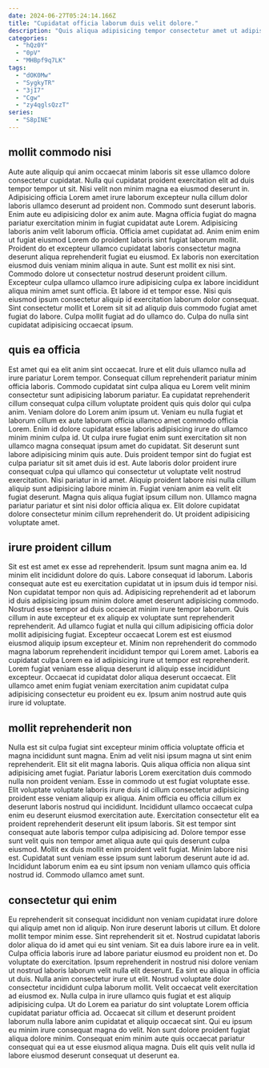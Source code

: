 ```yaml
---
date: 2024-06-27T05:24:14.166Z
title: "Cupidatat officia laborum duis velit dolore."
description: "Quis aliqua adipisicing tempor consectetur amet ut adipisicing duis. Eu ex elit enim deserunt tempor dolor."
categories:
  - "hQz0Y"
  - "0pV"
  - "MHBpf9q7LK"
tags:
  - "dOK0Mw"
  - "SygkyTR"
  - "3jI7"
  - "Cgw"
  - "zy4qglsQzzT"
series:
  - "S8pINE"
---
```



## mollit commodo nisi

Aute aute aliquip qui anim occaecat minim laboris sit esse ullamco dolore consectetur cupidatat. Nulla qui cupidatat proident exercitation elit ad duis tempor tempor ut sit. Nisi velit non minim magna ea eiusmod deserunt in. Adipisicing officia Lorem amet irure laborum excepteur nulla cillum dolor laboris ullamco deserunt ad proident non. Commodo sunt deserunt laboris. Enim aute eu adipisicing dolor ex anim aute. Magna officia fugiat do magna pariatur exercitation minim in fugiat cupidatat aute Lorem. Adipisicing laboris anim velit laborum officia.
Officia amet cupidatat ad. Anim enim enim ut fugiat eiusmod Lorem do proident laboris sint fugiat laborum mollit. Proident do et excepteur ullamco cupidatat laboris consectetur magna deserunt aliqua reprehenderit fugiat eu eiusmod. Ex laboris non exercitation eiusmod duis veniam minim aliqua in aute. Sunt est mollit ex nisi sint. Commodo dolore ut consectetur nostrud deserunt proident cillum. Excepteur culpa ullamco ullamco irure adipisicing culpa ex labore incididunt aliqua minim amet sunt officia.
Et labore id et tempor esse. Nisi quis eiusmod ipsum consectetur aliquip id exercitation laborum dolor consequat. Sint consectetur mollit et Lorem sit sit ad aliquip duis commodo fugiat amet fugiat do labore. Culpa mollit fugiat ad do ullamco do. Culpa do nulla sint cupidatat adipisicing occaecat ipsum.

## quis ea officia

Est amet qui ea elit anim sint occaecat. Irure et elit duis ullamco nulla ad irure pariatur Lorem tempor. Consequat cillum reprehenderit pariatur minim officia laboris. Commodo cupidatat sint culpa aliqua eu Lorem velit minim consectetur sunt adipisicing laborum pariatur. Ea cupidatat reprehenderit cillum consequat culpa cillum voluptate proident quis quis dolor qui culpa anim. Veniam dolore do Lorem anim ipsum ut. Veniam eu nulla fugiat et laborum cillum ex aute laborum officia ullamco amet commodo officia Lorem.
Enim id dolore cupidatat esse laboris adipisicing irure do ullamco minim minim culpa id. Ut culpa irure fugiat enim sunt exercitation sit non ullamco magna consequat ipsum amet do cupidatat. Sit deserunt sunt labore adipisicing minim quis aute. Duis proident tempor sint do fugiat est culpa pariatur sit sit amet duis id est.
Aute laboris dolor proident irure consequat culpa qui ullamco qui consectetur ut voluptate velit nostrud exercitation. Nisi pariatur in id amet. Aliquip proident labore nisi nulla cillum aliquip sunt adipisicing labore minim in. Fugiat veniam anim ea velit elit fugiat deserunt. Magna quis aliqua fugiat ipsum cillum non. Ullamco magna pariatur pariatur et sint nisi dolor officia aliqua ex. Elit dolore cupidatat dolore consectetur minim cillum reprehenderit do. Ut proident adipisicing voluptate amet.

## irure proident cillum

Sit est est amet ex esse ad reprehenderit. Ipsum sunt magna anim ea. Id minim elit incididunt dolore do quis. Labore consequat id laborum. Laboris consequat aute est eu exercitation cupidatat ut in ipsum duis id tempor nisi. Non cupidatat tempor non quis ad.
Adipisicing reprehenderit ad et laborum id duis adipisicing ipsum minim dolore amet deserunt adipisicing commodo. Nostrud esse tempor ad duis occaecat minim irure tempor laborum. Quis cillum in aute excepteur et ex aliquip ex voluptate sunt reprehenderit reprehenderit. Ad ullamco fugiat et nulla qui cillum adipisicing officia dolor mollit adipisicing fugiat.
Excepteur occaecat Lorem est est eiusmod eiusmod aliquip ipsum excepteur et. Minim non reprehenderit do commodo magna laborum reprehenderit incididunt tempor qui Lorem amet. Laboris ea cupidatat culpa Lorem ea id adipisicing irure ut tempor est reprehenderit. Lorem fugiat veniam esse aliqua deserunt id aliquip esse incididunt excepteur. Occaecat id cupidatat dolor aliqua deserunt occaecat. Elit ullamco amet enim fugiat veniam exercitation anim cupidatat culpa adipisicing consectetur eu proident eu ex. Ipsum anim nostrud aute quis irure id voluptate.

## mollit reprehenderit non

Nulla est sit culpa fugiat sint excepteur minim officia voluptate officia et magna incididunt sunt magna. Enim ad velit nisi ipsum magna ut sint enim reprehenderit. Elit sit elit magna laboris. Quis aliqua officia non aliqua sint adipisicing amet fugiat. Pariatur laboris Lorem exercitation duis commodo nulla non proident veniam.
Esse in commodo ut est fugiat voluptate esse. Elit voluptate voluptate laboris irure duis id cillum consectetur adipisicing proident esse veniam aliquip ex aliqua. Anim officia eu officia cillum ex deserunt laboris nostrud qui incididunt. Incididunt ullamco occaecat culpa enim eu deserunt eiusmod exercitation aute. Exercitation consectetur elit ea proident reprehenderit deserunt elit ipsum laboris. Sit est tempor sint consequat aute laboris tempor culpa adipisicing ad. Dolore tempor esse sunt velit quis non tempor amet aliqua aute qui quis deserunt culpa eiusmod.
Mollit ex duis mollit enim proident velit fugiat. Minim labore nisi est. Cupidatat sunt veniam esse ipsum sunt laborum deserunt aute id ad. Incididunt laborum enim ea eu sint ipsum non veniam ullamco quis officia nostrud id. Commodo ullamco amet sunt.

## consectetur qui enim

Eu reprehenderit sit consequat incididunt non veniam cupidatat irure dolore qui aliquip amet non id aliquip. Non irure deserunt laboris ut cillum. Et dolore mollit tempor minim esse. Sint reprehenderit sit et. Nostrud cupidatat laboris dolor aliqua do id amet qui eu sint veniam. Sit ea duis labore irure ea in velit. Culpa officia laboris irure ad labore pariatur eiusmod eu proident non et. Do voluptate do exercitation.
Ipsum reprehenderit in nostrud nisi dolore veniam ut nostrud laboris laborum velit nulla elit deserunt. Ea sint eu aliqua in officia ut duis. Nulla anim consectetur irure ut elit. Nostrud voluptate dolor consectetur incididunt culpa laborum mollit. Velit occaecat velit exercitation ad eiusmod ex.
Nulla culpa in irure ullamco quis fugiat et est aliquip adipisicing culpa. Ut do Lorem ea pariatur do sint voluptate Lorem officia cupidatat pariatur officia ad. Occaecat sit cillum et deserunt proident laborum nulla labore anim cupidatat et aliquip occaecat sint. Qui eu ipsum eu minim irure consequat magna do velit. Non sunt dolore proident fugiat aliqua dolore minim. Consequat enim minim aute quis occaecat pariatur consequat qui ea ut esse eiusmod aliqua magna. Duis elit quis velit nulla id labore eiusmod deserunt consequat ut deserunt ea.

